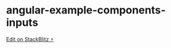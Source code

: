 # angular-example-components-inputs

[Edit on StackBlitz ⚡️](https://stackblitz.com/edit/angular-example-components-inputs-nk-tqq9ka)